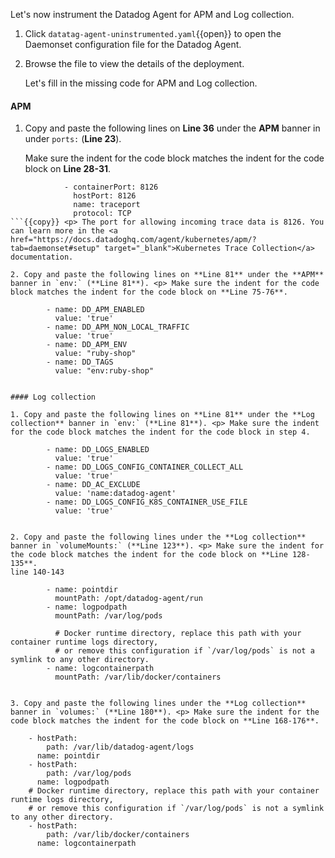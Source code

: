 Let's now instrument the Datadog Agent for APM and Log collection.

1. Click `datatag-agent-uninstrumented.yaml`{{open}} to open the Daemonset configuration file for the Datadog Agent.

2. Browse the file to view the details of the deployment. <p> Let's fill in the missing code for APM and Log collection.

#### APM

1. Copy and paste the following lines on **Line 36** under the **APM** banner in under `ports:` (**Line 23**). <p> Make sure the indent for the code block matches the indent for the code block on **Line 28-31**.
```
            - containerPort: 8126
              hostPort: 8126
              name: traceport
              protocol: TCP
```{{copy}} <p> The port for allowing incoming trace data is 8126. You can learn more in the <a href="https://docs.datadoghq.com/agent/kubernetes/apm/?tab=daemonset#setup" target="_blank">Kubernetes Trace Collection</a> documentation.

2. Copy and paste the following lines on **Line 81** under the **APM** banner in `env:` (**Line 81**). <p> Make sure the indent for the code block matches the indent for the code block on **Line 75-76**.
```
            - name: DD_APM_ENABLED
              value: 'true'
            - name: DD_APM_NON_LOCAL_TRAFFIC
              value: 'true'
            - name: DD_APM_ENV
              value: "ruby-shop"
            - name: DD_TAGS
              value: "env:ruby-shop"
```{{copy}} <p> To learn more about each environment variable, view the <a href="https://docs.datadoghq.com/agent/kubernetes/apm/?tab=daemonset#agent-environment-variables" target="_blank">Kubernetes Trace Collection - Agent Environment Variables</a> documentation.

#### Log collection

1. Copy and paste the following lines on **Line 81** under the **Log collection** banner in `env:` (**Line 81**). <p> Make sure the indent for the code block matches the indent for the code block in step 4. 
```
            - name: DD_LOGS_ENABLED
              value: 'true'
            - name: DD_LOGS_CONFIG_CONTAINER_COLLECT_ALL
              value: 'true'
            - name: DD_AC_EXCLUDE
              value: 'name:datadog-agent'
            - name: DD_LOGS_CONFIG_K8S_CONTAINER_USE_FILE
              value: 'true'
```{{copy}} <p> To learn more about each environment variable, view the <a href="https://docs.datadoghq.com/agent/kubernetes/log/?tab=daemonset#log-collection" target="_blank">Kubernetes Log Collection</a> documentation.

2. Copy and paste the following lines under the **Log collection** banner in `volumeMounts:` (**Line 123**). <p> Make sure the indent for the code block matches the indent for the code block on **Line 128-135**. 
line 140-143
```
            - name: pointdir
              mountPath: /opt/datadog-agent/run
            - name: logpodpath
              mountPath: /var/log/pods

              # Docker runtime directory, replace this path with your container runtime logs directory,
              # or remove this configuration if `/var/log/pods` is not a symlink to any other directory.
            - name: logcontainerpath
              mountPath: /var/lib/docker/containers
```{{copy}} <p> To learn more about each volumeMount, view the <a href="https://docs.datadoghq.com/agent/kubernetes/log/?tab=daemonset#log-collection" target="_blank">Kubernetes Log Collection</a> documentation.

3. Copy and paste the following lines under the **Log collection** banner in `volumes:` (**Line 180**). <p> Make sure the indent for the code block matches the indent for the code block on **Line 168-176**. 
```
        - hostPath:
            path: /var/lib/datadog-agent/logs
          name: pointdir
        - hostPath:
            path: /var/log/pods
          name: logpodpath
        # Docker runtime directory, replace this path with your container runtime logs directory,
        # or remove this configuration if `/var/log/pods` is not a symlink to any other directory.
        - hostPath:
            path: /var/lib/docker/containers
          name: logcontainerpath
```{{copy}} <p> To learn more about each volume, view the <a href="https://docs.datadoghq.com/agent/kubernetes/log/?tab=daemonset#log-collection" target="_blank">Kubernetes Log Collection</a> documentation.
